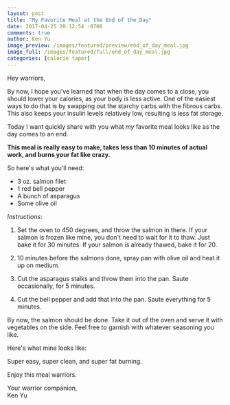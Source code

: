 ```yaml
---
layout: post
title: "My Favorite Meal at the End of the Day"
date: 2017-04-25 20:12:54 -0700
comments: true
author: Ken Yu
image_preview: /images/featured/preview/end_of_day_meal.jpg
image_full: /images/featured/full/end_of_day_meal.jpg
categories: [calorie taper]
---
```


Hey warriors,

By now, I hope you've learned that when the day comes to a close, you should lower your calories, as your body is less active. One of the easiest ways to do that is by swapping out the starchy carbs with the fibrous carbs. This also keeps your insulin levels relatively low, resulting is less fat storage.

Today I want quickly share with you what *my* favorite meal looks like as the day comes to an end.

**This meal is really easy to make, takes less than 10 minutes of actual work, and burns your fat like crazy.**

So here's what you'll need:

- 3 oz. salmon filet
- 1 red bell pepper
- A bunch of asparagus
- Some olive oil

*Instructions:*

1. Set the oven to 450 degrees, and throw the salmon in there. If your salmon is frozen like mine, you don't need to wait for it to thaw. Just bake it for 30 minutes. If your salmon is already thawed, bake it for 20.

2. 10 minutes before the salmons done, spray pan with olive oil and heat it up on medium.

3. Cut the asparagus stalks and throw them into the pan. Saute occasionally, for 5 minutes.

4. Cut the bell pepper and add that into the pan. Saute everything for 5 minutes.

By now, the salmon should be done. Take it out of the oven and serve it with vegetables on the side. Feel free to garnish with whatever seasoning you like.

Here's what mine looks like:

Super easy, super clean, and super fat burning.

Enjoy this meal warriors.

Your warrior companion,<br/>
Ken Yu

